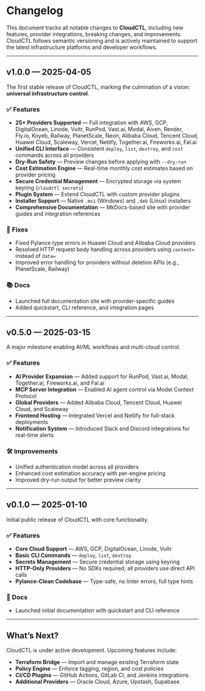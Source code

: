 # Changelog

This document tracks all notable changes to **CloudCTL**, including new features, provider integrations, breaking changes, and improvements. CloudCTL follows semantic versioning and is actively maintained to support the latest infrastructure platforms and developer workflows.

---

## v1.0.0 — 2025-04-05

The first stable release of CloudCTL, marking the culmination of a vision: **universal infrastructure control**.

### ✅ Features

- **25+ Providers Supported** — Full integration with AWS, GCP, DigitalOcean, Linode, Vultr, RunPod, Vast.ai, Modal, Aiven, Render, Fly.io, Koyeb, Railway, PlanetScale, Neon, Alibaba Cloud, Tencent Cloud, Huawei Cloud, Scaleway, Vercel, Netlify, Together.ai, Fireworks.ai, Fal.ai
- **Unified CLI Interface** — Consistent `deploy`, `list`, `destroy`, and `cost` commands across all providers
- **Dry-Run Safety** — Preview changes before applying with `--dry-run`
- **Cost Estimation Engine** — Real-time monthly cost estimates based on provider pricing
- **Secure Credential Management** — Encrypted storage via system keyring (`cloudctl secrets`)
- **Plugin System** — Extend CloudCTL with custom provider plugins
- **Installer Support** — Native `.msi` (Windows) and `.deb` (Linux) installers
- **Comprehensive Documentation** — MkDocs-based site with provider guides and integration references

### 🐞 Fixes

- Fixed Pylance type errors in Huawei Cloud and Alibaba Cloud providers
- Resolved HTTP request body handling across providers using `content=` instead of `data=`
- Improved error handling for providers without deletion APIs (e.g., PlanetScale, Railway)

### 📚 Docs

- Launched full documentation site with provider-specific guides
- Added quickstart, CLI reference, and integration pages

---

## v0.5.0 — 2025-03-15

A major milestone enabling AI/ML workflows and multi-cloud control.

### ✅ Features

- **AI Provider Expansion** — Added support for RunPod, Vast.ai, Modal, Together.ai, Fireworks.ai, and Fal.ai
- **MCP Server Integration** — Enabled AI agent control via Model Context Protocol
- **Global Providers** — Added Alibaba Cloud, Tencent Cloud, Huawei Cloud, and Scaleway
- **Frontend Hosting** — Integrated Vercel and Netlify for full-stack deployments
- **Notification System** — Introduced Slack and Discord integrations for real-time alerts

### 🛠️ Improvements

- Unified authentication model across all providers
- Enhanced cost estimation accuracy with per-engine pricing
- Improved dry-run output for better preview clarity

---

## v0.1.0 — 2025-01-10

Initial public release of CloudCTL with core functionality.

### ✅ Features

- **Core Cloud Support** — AWS, GCP, DigitalOcean, Linode, Vultr
- **Basic CLI Commands** — `deploy`, `list`, `destroy`
- **Secrets Management** — Secure credential storage using keyring
- **HTTP-Only Providers** — No SDKs required; all providers use direct API calls
- **Pylance-Clean Codebase** — Type-safe, no linter errors, full type hints

### 📄 Docs

- Launched initial documentation with quickstart and CLI reference

---

## What’s Next?

CloudCTL is under active development. Upcoming features include:

- **Terraform Bridge** — Import and manage existing Terraform state
- **Policy Engine** — Enforce tagging, region, and cost policies
- **CI/CD Plugins** — GitHub Actions, GitLab CI, and Jenkins integrations
- **Additional Providers** — Oracle Cloud, Azure, Upstash, Supabase

